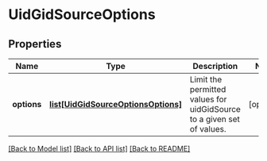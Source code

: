 # UidGidSourceOptions

## Properties
Name | Type | Description | Notes
------------ | ------------- | ------------- | -------------
**options** | [**list[UidGidSourceOptionsOptions]**](UidGidSourceOptionsOptions.md) | Limit the permitted values for uidGidSource to a given set of values. | [optional] 

[[Back to Model list]](../README.md#documentation-for-models) [[Back to API list]](../README.md#documentation-for-api-endpoints) [[Back to README]](../README.md)

